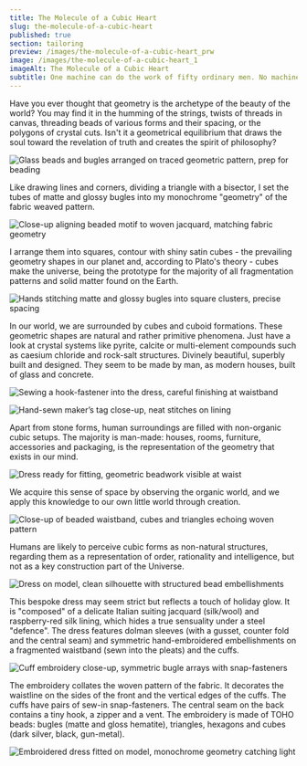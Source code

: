 ```yaml
---
title: The Molecule of a Cubic Heart
slug: the-molecule-of-a-cubic-heart
published: true
section: tailoring
preview: /images/the-molecule-of-a-cubic-heart_prw
image: /images/the-molecule-of-a-cubic-heart_1
imageAlt: The Molecule of a Cubic Heart
subtitle: One machine can do the work of fifty ordinary men. No machine can do the work of one extraordinary man. Elbert Hubbard
---
```


Have you ever thought that geometry is the archetype of the beauty of the world? You may find it in the humming of the strings, twists of threads in canvas, threading beads of various forms and their spacing, or the polygons of crystal cuts. Isn't it a geometrical equilibrium that draws the soul toward the revelation of truth and creates the spirit of philosophy?

![Glass beads and bugles arranged on traced geometric pattern, prep for beading](/images/the-molecule-of-a-cubic-heart_2)

Like drawing lines and corners, dividing a triangle with a bisector, I set the tubes of matte and glossy bugles into my monochrome "geometry" of the fabric weaved pattern.

![Close-up aligning beaded motif to woven jacquard, matching fabric geometry](/images/the-molecule-of-a-cubic-heart_3)

I arrange them into squares, contour with shiny satin cubes - the prevailing geometry shapes in our planet and, according to Plato's theory - cubes make the universe, being the prototype for the majority of all fragmentation patterns and solid matter found on the Earth.

![Hands stitching matte and glossy bugles into square clusters, precise spacing](/images/the-molecule-of-a-cubic-heart_4)

In our world, we are surrounded by cubes and cuboid formations. These geometric shapes are natural and rather primitive phenomena. Just have a look at crystal systems like pyrite, calcite or multi-element compounds such as caesium chloride and rock-salt structures. Divinely beautiful, superbly built and designed. They seem to be made by man, as modern houses, built of glass and concrete.

![Sewing a hook-fastener into the dress, careful finishing at waistband](/images/the-molecule-of-a-cubic-heart_5)

![Hand-sewn maker’s tag close-up, neat stitches on lining](/images/the-molecule-of-a-cubic-heart_6)

Apart from stone forms, human surroundings are filled with non-organic cubic setups. The majority is man-made: houses, rooms, furniture, accessories and packaging, is the representation of the geometry that exists in our mind.

![Dress ready for fitting, geometric beadwork visible at waist](/images/the-molecule-of-a-cubic-heart_7)

We acquire this sense of space by observing the organic world, and we apply this knowledge to our own little world through creation.

![Close-up of beaded waistband, cubes and triangles echoing woven pattern](/images/the-molecule-of-a-cubic-heart_8)

Humans are likely to perceive cubic forms as non-natural structures, regarding them as a representation of order, rationality and intelligence, but not as a key construction part of the Universe.

![Dress on model, clean silhouette with structured bead embellishments](/images/the-molecule-of-a-cubic-heart_9)

This bespoke dress may seem strict but reflects a touch of holiday glow. It is "composed" of a delicate Italian suiting jacquard (silk/wool) and raspberry-red silk lining, which hides a true sensuality under a steel "defence". The dress features dolman sleeves (with a gusset, counter fold and the central seam) and symmetric hand-embroidered embellishments on a fragmented waistband (sewn into the pleats) and the cuffs.

![Cuff embroidery close-up, symmetric bugle arrays with snap-fasteners](/images/the-molecule-of-a-cubic-heart_10)

The embroidery collates the woven pattern of the fabric. It decorates the waistline on the sides of the front and the vertical edges of the cuffs. The cuffs have pairs of sew-in snap-fasteners. The central seam on the back contains a tiny hook, a zipper and a vent. The embroidery is made of TOHO beads: bugles (matte and gloss hematite), triangles, hexagons and cubes (dark silver, black, gun-metal).

![Embroidered dress fitted on model, monochrome geometry catching light](/images/the-molecule-of-a-cubic-heart_11)
